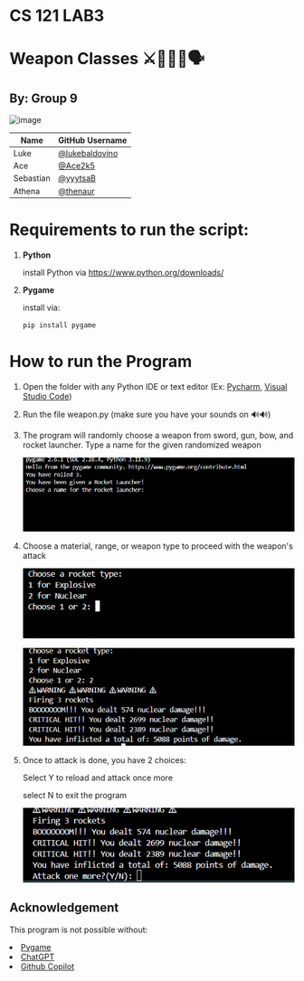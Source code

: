 # CS 121 LAB3
# Weapon Classes ⚔️🔫🏹🚀🗣️
## By: Group 9 
![image](https://github.com/user-attachments/assets/5cb62dd9-1de9-4c3b-9974-e3e07c89ebde)

| Name      | GitHub Username |
|-----------|-----------------|
| Luke      | [@lukebaldovino](https://github.com/lukebaldovino) |
| Ace       | [@Ace2k5](https://github.com/Ace2k5) |
| Sebastian | [@yyytsaB](https://github.com/yyytsaB) |
| Athena    | [@thenaur](https://github.com/thenaur) |

# Requirements to run the script:

1. **Python**

    install Python via https://www.python.org/downloads/


2. **Pygame**


    install via: 


    ```bash
    pip install pygame
    ```
# How to run the Program

1. Open the folder with any Python IDE or text editor (Ex: [Pycharm](https://www.jetbrains.com/pycharm/), [Visual Studio Code](https://code.visualstudio.com/))

2. Run the file weapon.py (make sure you have your sounds on 🔊🔊)

3. The program will randomly choose a weapon from sword, gun, bow, and rocket launcher. Type a name for the given randomized weapon
     

      ![image](https://github.com/Ace2k5/CS121_LAB-3_ACTIVITY_CS-1203_GROUP-9/blob/master/images/Screenshot%202025-05-11%20073308.png?raw=true)
    




4. Choose a material, range, or weapon type to proceed with the weapon's attack

    ![image](https://github.com/Ace2k5/CS121_LAB-3_ACTIVITY_CS-1203_GROUP-9/blob/master/images/Screenshot%202025-05-11%20074313.png?raw=true)

    ![image](https://github.com/Ace2k5/CS121_LAB-3_ACTIVITY_CS-1203_GROUP-9/blob/master/images/Screenshot%202025-05-11%20075025.png?raw=true)
5. Once to attack is done, you have 2 choices:
    
    Select Y to reload and attack once more
    
    select N to exit the program

    ![image](https://raw.githubusercontent.com/Ace2k5/CS121_LAB-3_ACTIVITY_CS-1203_GROUP-9/371a8a05f43d408539ef5fb776d76e485e82104f/images/Screenshot%202025-05-11%20075112.png)




## Acknowledgement 
This program is not possible without:
<li><a href = https://www.pygame.org/news>Pygame</a></li>
<li><a href = https://chatgpt.com/>ChatGPT</a></li>
<li><a href = https://github.com/features/copilot>Github Copilot</a></li>





